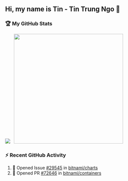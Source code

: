 
<!--
**Trungtin1011/trungtin1011** is a ✨ _special_ ✨ repository because its `README.md` (this file) appears on your GitHub profile.

Here are some ideas to get you started:

- 🔭 I’m currently working on ...
- 🌱 I’m currently learning ...
- 👯 I’m looking to collaborate on ...
- 🤔 I’m looking for help with ...
- 💬 Ask me about ...
- 📫 How to reach me: ...
- 😄 Pronouns: ...
- ⚡ Fun fact: ...
-->

## Hi, my name is Tin - Tin Trung Ngo 👋

### 🏆 My GitHub Stats

![](https://github-readme-stats.vercel.app/api?username=trungtin1011&show_icons=true&count_private=true&theme=light)   <img src="https://github-readme-stats.vercel.app/api/top-langs/?username=trungtin1011&amp;layout=compact&amp;theme=light" class="jop-noMdConv" width="352">


### ⚡ Recent GitHub Activity

1.  💪 Opened Issue [#29545](https://github.com/bitnami/charts/issues/29545) in [bitnami/charts](https://github.com/bitnami/charts)
2.  💪 Opened PR [#72646](https://github.com/bitnami/containers/pull/72646) in [bitnami/containers](https://github.com/bitnami/containers)


